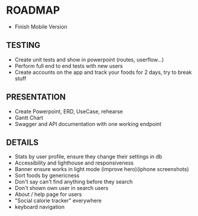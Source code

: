 # ROADMAP

- Finish Mobile Version

## TESTING
- Create unit tests and show in powerpoint (routes, userflow...)
- Perform full end to end tests with new users
- Create accounts on the app and track your foods for 2 days, try to break stuff

## PRESENTATION
- Create Powerpoint, ERD, UseCase, rehearse
- Gantt Chart
- Swagger and API documentation with one working endpoint

## DETAILS
- Stats by user profile, ensure they change their settings in db
- Accessibility and lighthouse and responsiveness
- Banner ensure works in light mode (improve hero)(iphone screenshots)
- Sort foods by genericness
- Don't say can't find anything before they search
- Don't shown own user in search users
- About / help page for users
- "Social calorie tracker" everywhere
- keyboard navigation